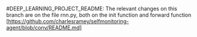 #DEEP_LEARNING_PROJECT_README:
The relevant changes on this branch are on the file rnn.py, both on the init function and forward function
[https://github.com/charlesramey/selfmonitoring-agent/blob/conv/README.md]
